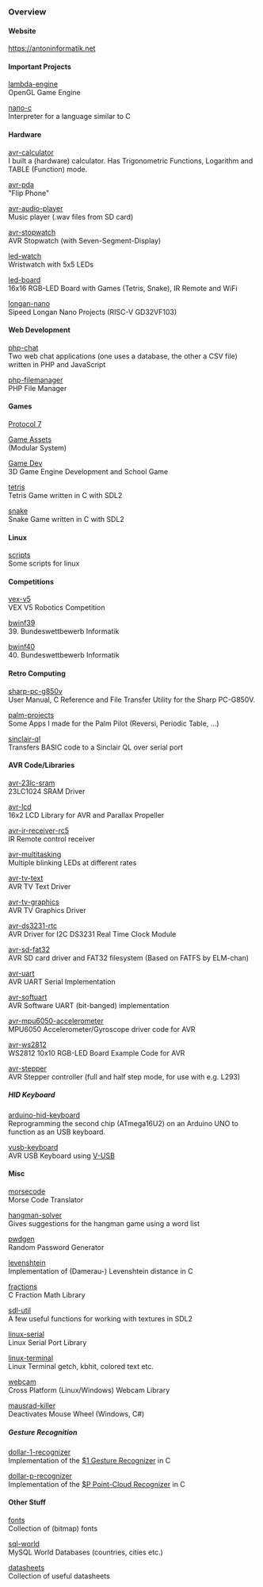 ### Overview

#### Website

https://antoninformatik.net

#### Important Projects

[lambda-engine](https://github.com/anton-tchekov/lambda-engine)\
OpenGL Game Engine

[nano-c](https://github.com/anton-tchekov/nano-c)\
Interpreter for a language similar to C

#### Hardware

[avr-calculator](https://github.com/anton-tchekov/avr-calculator)\
I built a (hardware) calculator. Has Trigonometric Functions, Logarithm and TABLE (Function) mode.

[avr-pda](https://github.com/anton-tchekov/avr-pda)\
"Flip Phone"

[avr-audio-player](https://github.com/anton-tchekov/avr-audio-player)\
Music player (.wav files from SD card)

[avr-stopwatch](https://github.com/anton-tchekov/avr-stopwatch)\
AVR Stopwatch (with Seven-Segment-Display)

[led-watch](https://github.com/anton-tchekov/led-watch)\
Wristwatch with 5x5 LEDs

[led-board](https://github.com/anton-tchekov/led-board)\
16x16 RGB-LED Board with Games (Tetris, Snake), IR Remote and WiFi

[longan-nano](https://github.com/anton-tchekov/longan-nano)\
Sipeed Longan Nano Projects (RISC-V GD32VF103)

#### Web Development

[php-chat](https://github.com/anton-tchekov/php-chat)\
Two web chat applications (one uses a database, the other a CSV file) written in PHP and JavaScript

[php-filemanager](https://github.com/anton-tchekov/php-filemanager)\
PHP File Manager

#### Games

[Protocol 7](https://antoninformatik.net/protocol7/)

[Game Assets](https://github.com/anton-tchekov/game-assets)\
(Modular System)

[Game Dev](https://antoninformatik.net/gamedev/)\
3D Game Engine Development and School Game

[tetris](https://github.com/anton-tchekov/tetris)\
Tetris Game written in C with SDL2

[snake](https://github.com/anton-tchekov/snake)\
Snake Game written in C with SDL2

#### Linux

[scripts](https://github.com/anton-tchekov/scripts)\
Some scripts for linux

#### Competitions

[vex-v5](https://github.com/anton-tchekov/vex-v5)\
VEX V5 Robotics Competition

[bwinf39](https://github.com/anton-tchekov/bwinf39)\
39. Bundeswettbewerb Informatik

[bwinf40](https://github.com/anton-tchekov/bwinf40)\
40. Bundeswettbewerb Informatik

#### Retro Computing

[sharp-pc-g850v](https://github.com/anton-tchekov/sharp-pc-g850v)\
User Manual, C Reference and File Transfer Utility for the Sharp PC-G850V.

[palm-projects](https://github.com/anton-tchekov/palm-projects)\
Some Apps I made for the Palm Pilot (Reversi, Periodic Table, ...)

[sinclair-ql](https://github.com/anton-tchekov/sinclair-ql)\
Transfers BASIC code to a Sinclair QL over serial port

#### AVR Code/Libraries

[avr-23lc-sram](https://github.com/anton-tchekov/avr-23lc-sram)\
23LC1024 SRAM Driver

[avr-lcd](https://github.com/anton-tchekov/avr-lcd)\
16x2 LCD Library for AVR and Parallax Propeller

[avr-ir-receiver-rc5](https://github.com/anton-tchekov/avr-ir-receiver-rc5)\
IR Remote control receiver

[avr-multitasking](https://github.com/anton-tchekov/avr-multitasking)\
Multiple blinking LEDs at different rates

[avr-tv-text](https://github.com/anton-tchekov/avr-tv-text)\
AVR TV Text Driver

[avr-tv-graphics](https://github.com/anton-tchekov/avr-tv-graphics)\
AVR TV Graphics Driver

[avr-ds3231-rtc](https://github.com/anton-tchekov/avr-ds3231-rtc)\
AVR Driver for I2C DS3231 Real Time Clock Module

[avr-sd-fat32](https://github.com/anton-tchekov/avr-sd-fat32)\
AVR SD card driver and FAT32 filesystem (Based on FATFS by ELM-chan)

[avr-uart](https://github.com/anton-tchekov/avr-uart)\
AVR UART Serial Implementation

[avr-softuart](https://github.com/anton-tchekov/avr-softuart)\
AVR Software UART (bit-banged) implementation

[avr-mpu6050-accelerometer](https://github.com/anton-tchekov/avr-mpu6050-accelerometer)\
MPU6050 Accelerometer/Gyroscope driver code for AVR

[avr-ws2812](https://github.com/anton-tchekov/avr-ws2812)\
WS2812 10x10 RGB-LED Board Example Code for AVR

[avr-stepper](https://github.com/anton-tchekov/avr-stepper)\
AVR Stepper controller (full and half step mode, for use with e.g. L293)

##### HID Keyboard

[arduino-hid-keyboard](https://github.com/anton-tchekov/arduino-hid-keyboard)\
Reprogramming the second chip (ATmega16U2) on an Arduino UNO to function as an USB keyboard.

[vusb-keyboard](https://github.com/anton-tchekov/vusb-keyboard)\
AVR USB Keyboard using [V-USB](https://www.obdev.at/products/vusb/)

#### Misc

[morsecode](https://github.com/anton-tchekov/morsecode)\
Morse Code Translator

[hangman-solver](https://github.com/anton-tchekov/hangman-solver)\
Gives suggestions for the hangman game using a word list

[pwdgen](https://github.com/anton-tchekov/pwdgen)\
Random Password Generator

[levenshtein](https://github.com/anton-tchekov/levenshtein)\
Implementation of (Damerau-) Levenshtein distance in C

[fractions](https://github.com/anton-tchekov/fractions)\
C Fraction Math Library

[sdl-util](https://github.com/anton-tchekov/sdl-util)\
A few useful functions for working with textures in SDL2

[linux-serial](https://github.com/anton-tchekov/linux-serial)\
Linux Serial Port Library

[linux-terminal](https://github.com/anton-tchekov/linux-terminal)\
Linux Terminal getch, kbhit, colored text etc.

[webcam](https://github.com/anton-tchekov/webcam)\
Cross Platform (Linux/Windows) Webcam Library

[mausrad-killer](https://github.com/anton-tchekov/mausrad-killer)\
Deactivates Mouse Wheel (Windows, C#)

##### Gesture Recognition

[dollar-1-recognizer](https://github.com/anton-tchekov/dollar-1-recognizer)\
Implementation of the [$1 Gesture Recognizer](http://depts.washington.edu/acelab/proj/dollar/index.html) in C

[dollar-p-recognizer](https://github.com/anton-tchekov/dollar-p-recognizer)\
Implementation of the [$P Point-Cloud Recognizer](http://depts.washington.edu/acelab/proj/dollar/pdollar.html) in C

#### Other Stuff

[fonts](https://github.com/anton-tchekov/fonts)\
Collection of (bitmap) fonts

[sql-world](https://github.com/anton-tchekov/sql-world)\
MySQL World Databases (countries, cities etc.)

[datasheets](https://github.com/anton-tchekov/datasheets)\
Collection of useful datasheets
